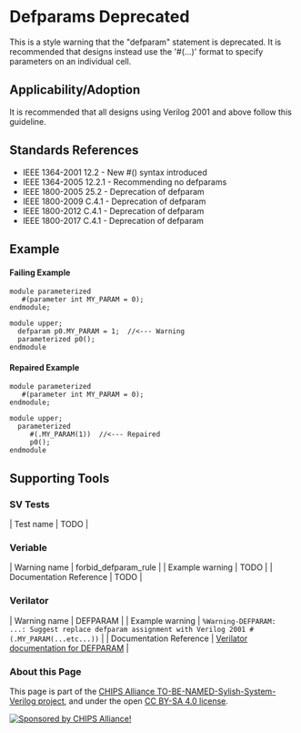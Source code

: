 # Defparams Deprecated

This is a style warning that the "defparam" statement is deprecated.  It is
recommended that designs instead use the '#(...)'  format to specify
parameters on an individual cell.

## Applicability/Adoption

It is recommended that all designs using Verilog 2001 and above follow this
guideline.

## Standards References

* IEEE 1364-2001 12.2 - New #() syntax introduced
* IEEE 1364-2005 12.2.1 - Recommending no defparams
* IEEE 1800-2005 25.2 - Deprecation of defparam
* IEEE 1800-2009 C.4.1 - Deprecation of defparam
* IEEE 1800-2012 C.4.1 - Deprecation of defparam
* IEEE 1800-2017 C.4.1 - Deprecation of defparam

## Example

#### Failing Example

````
module parameterized
   #(parameter int MY_PARAM = 0);
endmodule;

module upper;
  defparam p0.MY_PARAM = 1;  //<--- Warning
  parameterized p0();
endmodule
````

#### Repaired Example

````
module parameterized
   #(parameter int MY_PARAM = 0);
endmodule;

module upper;
  parameterized
     #(.MY_PARAM(1))  //<--- Repaired
     p0();
endmodule
````

## Supporting Tools

### SV Tests

| Test name | TODO |

### Veriable

| Warning name | forbid_defparam_rule |
| Example warning | TODO |
| Documentation Reference | TODO |

### Verilator

| Warning name | DEFPARAM |
| Example warning | `%Warning-DEFPARAM: ...: Suggest replace defparam assignment with Verilog 2001 #(.MY_PARAM(...etc...))` |
| Documentation Reference | [Verilator documentation for DEFPARAM](https://verilator.org/projects/verilator/wiki/Manual-verilator#DEFPARAM) |

### About this Page

This page is part of the [CHIPS Alliance TO-BE-NAMED-Sylish-System-Verilog project](https://chipsalliance.org/FIXME-url),
and under the open [CC BY-SA 4.0 license](https://creativecommons.org/licenses/by-sa/4.0).

<!-- SPDX-License-Identifier: CC-BY-SA-4.0 -->

<!-- Note a theme like this might be good: https://idratherbewriting.com/documentation-theme-jekyll/index.html#build-the-theme -->
<!-- NOTE THIS TOO: http://www.cplusplus.com/reference/string/string/ -->

[![Sponsored by CHIPS Alliance!](https://wsnyder.github.io/stylishsv-test/badge-sponsor-chips-alliance.png)](https://chipsalliance.org)
